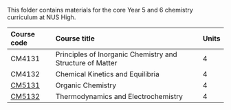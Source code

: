 This folder contains materials for the core Year 5 and 6 chemistry curriculum at NUS High.

| Course code | Course title | Units | 
| :---- | :-------- | :----
| CM4131 | Principles of Inorganic Chemistry and Structure of Matter | 4 |
| CM4132 | Chemical Kinetics and Equilibria | 4 |
| [CM5131](CM5131/) | Organic Chemistry | 4 |
| [CM5132](CM5132/) | Thermodynamics and Electrochemistry | 4 |

